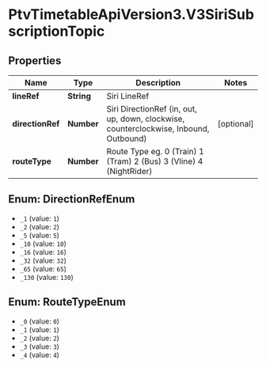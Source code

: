 # PtvTimetableApiVersion3.V3SiriSubscriptionTopic

## Properties
Name | Type | Description | Notes
------------ | ------------- | ------------- | -------------
**lineRef** | **String** | Siri LineRef | 
**directionRef** | **Number** | Siri DirectionRef  (in, out, up, down, clockwise, counterclockwise, Inbound, Outbound) | [optional] 
**routeType** | **Number** | Route Type eg. 0 (Train) 1 (Tram) 2 (Bus) 3 (Vline) 4 (NightRider) | 

<a name="DirectionRefEnum"></a>
## Enum: DirectionRefEnum

* `_1` (value: `1`)
* `_2` (value: `2`)
* `_5` (value: `5`)
* `_10` (value: `10`)
* `_16` (value: `16`)
* `_32` (value: `32`)
* `_65` (value: `65`)
* `_130` (value: `130`)


<a name="RouteTypeEnum"></a>
## Enum: RouteTypeEnum

* `_0` (value: `0`)
* `_1` (value: `1`)
* `_2` (value: `2`)
* `_3` (value: `3`)
* `_4` (value: `4`)

